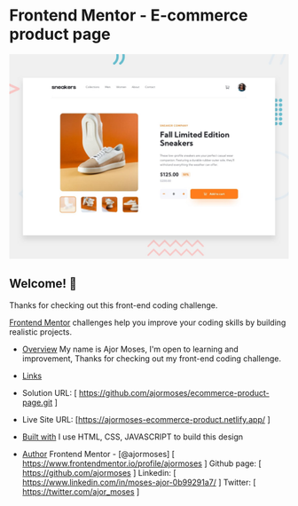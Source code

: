 # Frontend Mentor - E-commerce product page

![Design preview for the E-commerce product page coding challenge](./design/desktop-preview.jpg)

## Welcome! 👋

Thanks for checking out this front-end coding challenge.

[Frontend Mentor](https://www.frontendmentor.io) challenges help you improve your coding skills by building realistic projects.

- [Overview](#overview)
  My name is Ajor Moses, I'm open to learning and improvement, Thanks for checking out my front-end coding challenge.

- [Links](#links)
- Solution URL: [ https://github.com/ajormoses/ecommerce-product-page.git ]
- Live Site URL: [https://ajormoses-ecommerce-product.netlify.app/ ]

- [Built with](#built-with)
  I use HTML, CSS, JAVASCRIPT to build this design

- [Author](#author)
  Frontend Mentor - [@ajormoses] [ https://www.frontendmentor.io/profile/ajormoses ]
  Github page: [ https://github.com/ajormoses ]
  Linkedin: [ https://www.linkedin.com/in/moses-ajor-0b99291a7/ ]
  Twitter: [ https://twitter.com/ajor_moses ]
